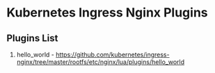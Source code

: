 # Kubernetes Ingress Nginx Plugins

## Plugins List
1. hello_world - https://github.com/kubernetes/ingress-nginx/tree/master/rootfs/etc/nginx/lua/plugins/hello_world
